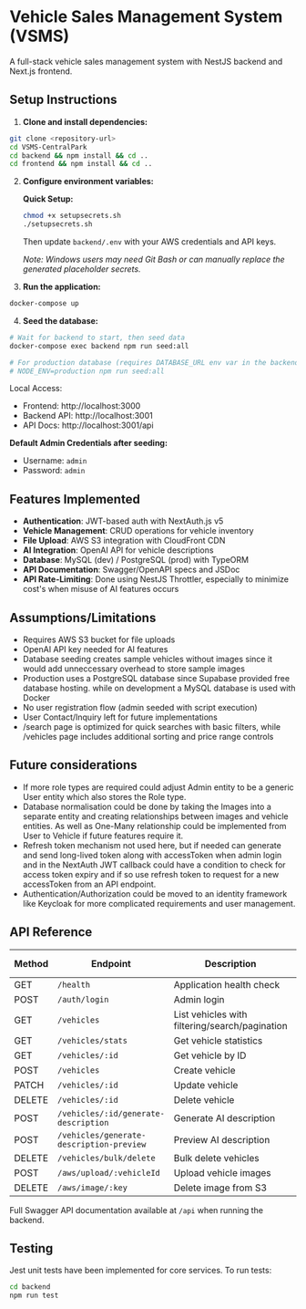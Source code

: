 # Vehicle Sales Management System (VSMS)

A full-stack vehicle sales management system with NestJS backend and Next.js frontend.

## Setup Instructions

1. **Clone and install dependencies:**
```bash
git clone <repository-url>
cd VSMS-CentralPark
cd backend && npm install && cd ..
cd frontend && npm install && cd ..
```

2. **Configure environment variables:**

   **Quick Setup:**
   ```bash
   chmod +x setupsecrets.sh
   ./setupsecrets.sh
   ```
   Then update `backend/.env` with your AWS credentials and API keys.

   *Note: Windows users may need Git Bash or can manually replace the generated placeholder secrets.*

3. **Run the application:**
```bash
docker-compose up
```

4. **Seed the database:**
```bash
# Wait for backend to start, then seed data
docker-compose exec backend npm run seed:all

# For production database (requires DATABASE_URL env var in the backend):
# NODE_ENV=production npm run seed:all
```

Local Access:
- Frontend: http://localhost:3000
- Backend API: http://localhost:3001
- API Docs: http://localhost:3001/api

**Default Admin Credentials after seeding:**
- Username: `admin`
- Password: `admin`

## Features Implemented

- **Authentication**: JWT-based auth with NextAuth.js v5
- **Vehicle Management**: CRUD operations for vehicle inventory
- **File Upload**: AWS S3 integration with CloudFront CDN
- **AI Integration**: OpenAI API for vehicle descriptions
- **Database**: MySQL (dev) / PostgreSQL (prod) with TypeORM
- **API Documentation**: Swagger/OpenAPI specs and JSDoc
- **API Rate-Limiting**: Done using NestJS Throttler, especially to minimize cost's when misuse of AI features occurs

## Assumptions/Limitations

- Requires AWS S3 bucket for file uploads
- OpenAI API key needed for AI features
- Database seeding creates sample vehicles without images since it would add unneccessary overhead to store sample images
- Production uses a PostgreSQL database since Supabase provided free database hosting. while on development a MySQL database is used with Docker
- No user registration flow (admin seeded with script execution)
- User Contact/Inquiry left for future implementations
- /search page is optimized for quick searches with basic filters, while /vehicles page includes additional sorting and price range controls

## Future considerations

- If more role types are required could adjust Admin entity to be a generic User entity which also stores the Role type.
- Database normalisation could be done by taking the Images into a separate entity and creating relationships between images and vehicle entities. As well as One-Many relationship could be implemented from User to Vehicle if future features require it.
- Refresh token mechanism not used here, but if needed can generate and send long-lived token along with accessToken when admin login and in the NextAuth JWT callback could have a condition to check for access token expiry and if so use refresh token to request for a new accessToken from an API endpoint.
- Authentication/Authorization could be moved to an identity framework like Keycloak for more complicated requirements and user management.

## API Reference

| Method | Endpoint | Description | Auth Required |
|--------|----------|-------------|---------------|
| GET | `/health` | Application health check | No |
| POST | `/auth/login` | Admin login | No |
| GET | `/vehicles` | List vehicles with filtering/search/pagination | No |
| GET | `/vehicles/stats` | Get vehicle statistics | No |
| GET | `/vehicles/:id` | Get vehicle by ID | No |
| POST | `/vehicles` | Create vehicle | Yes |
| PATCH | `/vehicles/:id` | Update vehicle | Yes |
| DELETE | `/vehicles/:id` | Delete vehicle | Yes |
| POST | `/vehicles/:id/generate-description` | Generate AI description | Yes |
| POST | `/vehicles/generate-description-preview` | Preview AI description | Yes |
| DELETE | `/vehicles/bulk/delete` | Bulk delete vehicles | Yes |
| POST | `/aws/upload/:vehicleId` | Upload vehicle images | Yes |
| DELETE | `/aws/image/:key` | Delete image from S3 | Yes |

Full Swagger API documentation available at `/api` when running the backend.

## Testing

Jest unit tests have been implemented for core services. To run tests:

```bash
cd backend
npm run test
```